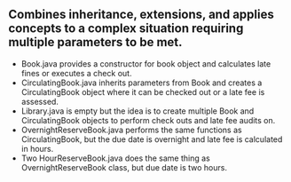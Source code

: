 ## Combines inheritance, extensions, and applies concepts to a complex situation requiring multiple parameters to be met.
- Book.java provides a constructor for book object and calculates late fines or executes a check out.
- CirculatingBook.java inherits parameters from Book and creates a CirculatingBook object where it can be checked out or a late fee is assessed.
- Library.java is empty but the idea is to create multiple Book and CirculatingBook objects to perform check outs and late fee audits on.
- OvernightReserveBook.java performs the same functions as CirculatingBook, but the due date is overnight and late fee is calculated in hours.
- Two HourReserveBook.java does the same thing as OvernightReserveBook class, but due date is two hours.